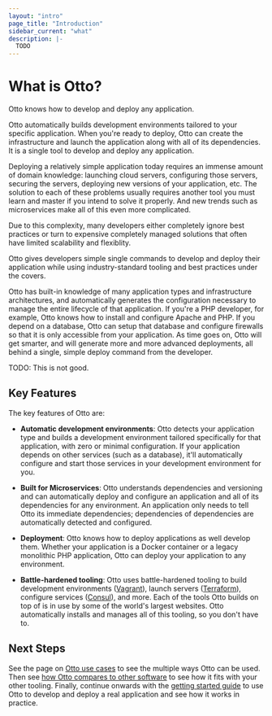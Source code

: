 ```yaml
---
layout: "intro"
page_title: "Introduction"
sidebar_current: "what"
description: |-
  TODO
---
```


# What is Otto?

Otto knows how to develop and deploy any application.

Otto automatically builds development environments tailored to your specific
application. When you're ready to deploy, Otto can create the infrastructure
and launch the application along with all of its dependencies. It is a single
tool to develop and deploy any application.

Deploying a relatively simple application today requires an
immense amount of domain knowledge: launching cloud servers, configuring
those servers, securing the servers, deploying new versions of your
application, etc. The solution to each of these problems usually requires
another tool you must learn and master if you intend to solve it properly.
And new trends such as microservices make all of this even more complicated.

Due to this complexity, many developers either completely ignore best practices
or turn to expensive completely managed solutions that often have limited
scalability and flexiblity.

Otto gives developers simple single commands to develop and deploy
their application while using industry-standard tooling and best practices
under the covers.

Otto has built-in knowledge of many application types and infrastructure
architectures, and automatically generates the configuration necessary to
manage the entire lifecycle of that application. If you're a PHP developer,
for example, Otto knows how to install and configure Apache and PHP. If you
depend on a database, Otto can setup that database and configure firewalls
so that it is only accessible from your application. As time goes on, Otto
will get smarter, and will generate more and more advanced deployments,
all behind a single, simple deploy command from the developer.

TODO: This is not good.

## Key Features

The key features of Otto are:

* **Automatic development environments**: Otto detects your application
  type and builds a development environment tailored specifically for that
  application, with zero or minimal configuration. If your application depends
  on other services (such as a database), it'll automatically configure and
  start those services in your development environment for you.

* **Built for Microservices**: Otto understands dependencies and versioning
  and can automatically deploy and configure an application and all
  of its dependencies for any environment. An application only needs to
  tell Otto its immediate dependencies; dependencies of dependencies are
  automatically detected and configured.

* **Deployment**: Otto knows how to deploy applications as well develop
  them. Whether your application is a Docker container or a legacy
  monolithic PHP application, Otto can deploy your application to any
  environment.

* **Battle-hardened tooling**: Otto uses battle-hardened tooling to
  build development environments ([Vagrant](https://vagrantup.com)),
  launch servers ([Terraform](https://terraform.io)), configure
  services ([Consul](https://consul.io)), and more. Each of the tools
  Otto builds on top of is in use by some of the world's largest websites.
  Otto automatically installs and manages all of this tooling, so you don't
  have to.

## Next Steps

See the page on [Otto use cases](/intro/use-cases.html) to see the
multiple ways Otto can be used. Then see
[how Otto compares to other software](/intro/vs/index.html)
to see how it fits with your other tooling. Finally, continue onwards with
the [getting started guide](/intro/getting-started/install.html) to use
Otto to develop and deploy a real application and see how it works in practice.
